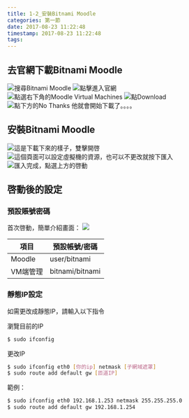 ```yaml
---
title: 1-2_安裝Bitnami Moodle
categories: 第一節
date: 2017-08-23 11:22:48
timestamp: 2017-08-23 11:22:48
tags:
---
```

## 去官網下載Bitnami Moodle
![搜尋Bitnami Moodle](/images/1-1-1.png)
![點擊進入官網](/images/1-1-2.jpg)
![點選右下角的Moodle Virtual Machines](/images/1-1-3.jpg)
![點Download](/images/1-1-4.jpg)
![點下方的No Thanks](/images/1-1-5.jpg)
他就會開始下載了。。。。

## 安裝Bitnami Moodle
![這是下載下來的樣子，雙擊開啓](/images/1-1-6.png)
![這個頁面可以設定虛擬機的資源，也可以不更改就按下匯入](/images/1-1-7.png)
![匯入完成，點選上方的啓動](/images/1-1-8.png)

## 啓動後的設定

### 預設賬號密碼
首次啓動，簡單介紹畫面：
![](/images/1-1-9.jpg)

| 項目 | 預設帳號/密碼 |
| ----- | ----- |
| Moodle | user/bitnami |
| VM端管理 | bitnami/bitnami |

### 靜態IP設定
如需更改成靜態IP，請輸入以下指令

瀏覽目前的IP
```sh
$ sudo ifconfig
```

更改IP

```sh
$ sudo ifconfig eth0 [你的ip] netmask [子網域遮罩]
$ sudo route add default gw [匝道IP]
```

範例：

```sh
$ sudo ifconfig eth0 192.168.1.253 netmask 255.255.255.0
$ sudo route add default gw 192.168.1.254
```




